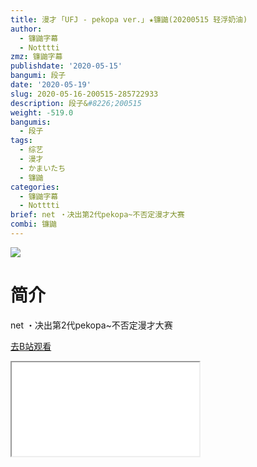 ```yaml
---
title: 漫才 ｢UFJ - pekopa ver.｣ ★镰鼬(20200515 轻浮奶油)
author:
  - 镰鼬字幕
  - Notttti
zmz: 镰鼬字幕
publishdate: '2020-05-15'
bangumi: 段子
date: '2020-05-19'
slug: 2020-05-16-200515-285722933
description: 段子&#8226;200515
weight: -519.0
bangumis:
  - 段子
tags:
  - 综艺
  - 漫才
  - かまいたち
  - 镰鼬
categories:
  - 镰鼬字幕
  - Notttti
brief: net ・决出第2代pekopa~不否定漫才大赛
combi: 镰鼬
---
```

![](https://raw.githubusercontent.com/tcgriffith/owaraisite/master/static/tmpimg/b8746e39a51e8c56f5036ad7458f800a11cd8cb1.jpg.480.jpg)
# 简介  
net
・决出第2代pekopa~不否定漫才大赛  

[去B站观看](https://www.bilibili.com/video/av285722933/)
<div class ="resp-container"><iframe class="testiframe" src="//player.bilibili.com/player.html?aid=285722933"", scrolling="no", allowfullscreen="true" > </iframe></div> 
